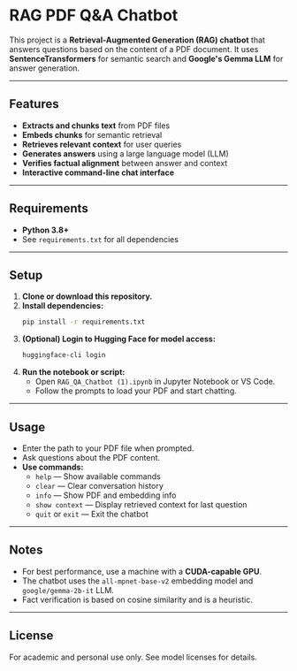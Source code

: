 # RAG PDF Q&A Chatbot

This project is a **Retrieval-Augmented Generation (RAG) chatbot** that answers questions based on the content of a PDF document. It uses **SentenceTransformers** for semantic search and **Google's Gemma LLM** for answer generation.

---
## Features

* **Extracts and chunks text** from PDF files
* **Embeds chunks** for semantic retrieval
* **Retrieves relevant context** for user queries
* **Generates answers** using a large language model (LLM)
* **Verifies factual alignment** between answer and context
* **Interactive command-line chat interface**

---
## Requirements

* **Python 3.8+**
* See `requirements.txt` for all dependencies

---
## Setup

1.  **Clone or download this repository.**
2.  **Install dependencies:**
    ```sh
    pip install -r requirements.txt
    ```
3.  **(Optional) Login to Hugging Face for model access:**
    ```sh
    huggingface-cli login
    ```
4.  **Run the notebook or script:**
    * Open `RAG_QA_Chatbot (1).ipynb` in Jupyter Notebook or VS Code.
    * Follow the prompts to load your PDF and start chatting.

---
## Usage

* Enter the path to your PDF file when prompted.
* Ask questions about the PDF content.
* **Use commands:**
    * `help` — Show available commands
    * `clear` — Clear conversation history
    * `info` — Show PDF and embedding info
    * `show context` — Display retrieved context for last question
    * `quit` or `exit` — Exit the chatbot

---
## Notes

* For best performance, use a machine with a **CUDA-capable GPU**.
* The chatbot uses the `all-mpnet-base-v2` embedding model and `google/gemma-2b-it` LLM.
* Fact verification is based on cosine similarity and is a heuristic.

---
## License

For academic and personal use only. See model licenses for details.
